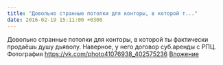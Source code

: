 ```yaml
---
title: "Довольно странные потолки для конторы, в которой т..."
date: 2016-02-19 15:11:00 +0300
---
```


Довольно странные потолки для конторы, в которой ты фактически продаёшь душу дьяволу. Наверное, у него договор суб.аренды с РПЦ.
Фотография
<a class="vk-attach" href="https://vk.com/photo41076938_402575236">https://vk.com/photo41076938_402575236</a>
<a class="vk-attach" href="https://vk.com/photo41076938_402575236">Вложение</a>
